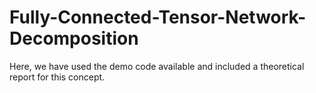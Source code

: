 # Fully-Connected-Tensor-Network-Decomposition
Here, we have used the demo code available and included a theoretical report for this concept.
